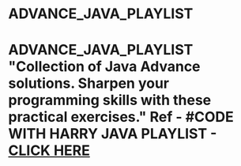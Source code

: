 # ADVANCE_JAVA_PLAYLIST
# ADVANCE_JAVA_PLAYLIST "Collection of Java Advance solutions. Sharpen your programming skills with these practical exercises." Ref - #CODE WITH HARRY JAVA PLAYLIST - [CLICK HERE](https://www.youtube.com/watch?v=ntLJmHOJ0ME&amp;list=PLu0W_9lII9agS67Uits0UnJyrYiXhDS6q)

